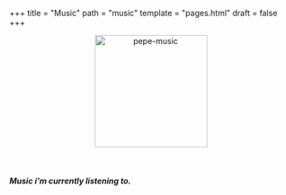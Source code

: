 +++
title = "Music"
path = "music"
template = "pages.html"
draft = false
+++

<p align="center">
  <img src="https://sachinsenal0x64.github.io/picx-images-hosting/music-pepe.3qfwzp39mn0g.gif" alt="pepe-music" height="200px" width="200px" />
</p>


<br>

##### <p>Music i'm currently listening to.</p>

<br>
<head>
  <style>
    .container {
      text-align: center;
    }
    .left {
      float: left;
    }
    .right {
      float: right;
    }
    embed {
      max-width: 300px;
      opacity: 0;
      }
    
  </style>
</head>
<body>

<div class="container">
  <span class="left">
    <embed src="https://embed.tidal.com/tracks/294404537?disableAnalytics=true" type="video/webm" width="100%" height="90" onload="this.style.opacity = 1;">
    <embed src="https://embed.tidal.com/tracks/294404536?disableAnalytics=true" type="video/webm" width="100%" height="90" onload="this.style.opacity = 1;">
  </span>

  <span class="right">
    <embed src="https://embed.tidal.com/tracks/294404535?disableAnalytics=true" type="video/webm" width="100%" height="90" onload="this.style.opacity = 1;">
    <embed src="https://embed.tidal.com/tracks/138790325?disableAnalytics=true" type="video/webm" width="100%" height="90" onload="this.style.opacity = 1;">
  </span>
</div>
